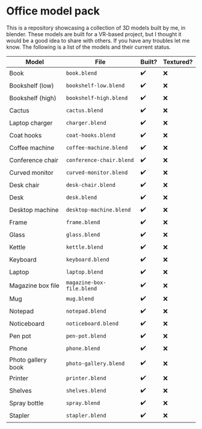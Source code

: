 # Office model pack
This is a repository showcasing a collection of 3D models built by me, in blender. These models are built for a VR-based project, but I thought it would be a good idea to share with others. If you have any troubles let me know. The following is a list of the models and their current status.


| Model | File | Built? | Textured? |
|-------|------|--------|-----------|
| Book | `book.blend` | 	:heavy_check_mark: | :x: |
| Bookshelf (low) | `bookshelf-low.blend` | 	:heavy_check_mark: | :x: |
| Bookshelf (high) | `bookshelf-high.blend` | 	:heavy_check_mark: | :x: |
| Cactus | `cactus.blend` | 	:heavy_check_mark: | :x: |
| Laptop charger | `charger.blend` | 	:heavy_check_mark: | :x: |
| Coat hooks | `coat-hooks.blend` | 	:heavy_check_mark: | :x: |
| Coffee machine | `coffee-machine.blend` | 	:heavy_check_mark: | :x: |
| Conference chair | `conference-chair.blend` | 	:heavy_check_mark: | :x: |
| Curved monitor | `curved-monitor.blend` | 	:heavy_check_mark: | :x: |
| Desk chair | `desk-chair.blend` | 	:heavy_check_mark: | :x: |
| Desk | `desk.blend` | 	:heavy_check_mark: | :x: |
| Desktop machine | `desktop-machine.blend` | 	:heavy_check_mark: | :x: |
| Frame | `frame.blend` | 	:heavy_check_mark: | :x: |
| Glass | `glass.blend` | 	:heavy_check_mark: | :x: |
| Kettle | `kettle.blend` | :heavy_check_mark: | :x: |
| Keyboard | `keyboard.blend` | 	:heavy_check_mark: | :x: |
| Laptop | `laptop.blend` | 	:heavy_check_mark: | :x: |
| Magazine box file | `magazine-box-file.blend` | 	:heavy_check_mark: | :x: |
| Mug | `mug.blend` | 	:heavy_check_mark: | :x: |
| Notepad | `notepad.blend` | 	:heavy_check_mark: | :x: |
| Noticeboard | `noticeboard.blend` | 	:heavy_check_mark: | :x: |
| Pen pot | `pen-pot.blend` | 	:heavy_check_mark: | :x: |
| Phone | `phone.blend` | 	:heavy_check_mark: | :x: |
| Photo gallery book | `photo-gallery.blend` | 	:heavy_check_mark: | :x: |
| Printer | `printer.blend` | :heavy_check_mark: | :x: |
| Shelves | `shelves.blend` | 	:heavy_check_mark: | :x: |
| Spray bottle | `spray.blend` | 	:heavy_check_mark: | :x: |
| Stapler | `stapler.blend` | 	:heavy_check_mark: | :x: |
